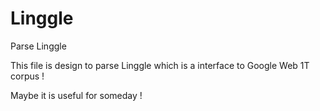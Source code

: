 # Linggle
Parse Linggle

This file is design to parse Linggle which is a interface to Google Web 1T corpus !

Maybe it is useful for someday !
